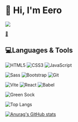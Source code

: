 <!--
**sksak75312/sksak75312** is a ✨ _special_ ✨ repository because its `README.md` (this file) appears on your GitHub profile.

Here are some ideas to get you started:

- 🔭 I’m currently working on ...
- 🌱 I’m currently learning ...
- 👯 I’m looking to collaborate on ...
- 🤔 I’m looking for help with ...
- 💬 Ask me about ...
- 📫 How to reach me: ...
- 😄 Pronouns: ...
- ⚡ Fun fact: ...
-->

# 👋 Hi, I'm Eero
![](https://komarev.com/ghpvc/?username=sksak75312&style=flat-square&color=fb9902)

[📧](mailto:sksak75312@outlook.com)

## 💻Languages & Tools
![HTML5](https://img.shields.io/badge/HTML5-E34F26?style=flat-square&logo=html5&logoColor=ffffff) ![CSS3](https://img.shields.io/badge/CSS3-1572B6?style=flat-square&logo=CSS3&logoColor=ffffff) ![JavaScript](https://img.shields.io/badge/JavaScript-F7DF1E?style=flat-square&logo=javascript&logoColor=000000) 

![Sass](https://img.shields.io/badge/Sass-CC6699?style=flat-square&logo=sass&logoColor=ffffff) ![Bootstrap](https://img.shields.io/badge/BootStrap-7952B3?style=flat-square&logo=bootstrap&logoColor=ffffff) ![Git](https://img.shields.io/badge/Git-F05032?style=flat-square&logo=git&logoColor=ffffff)

![Vite](https://img.shields.io/badge/Vite-646CFF?style=flat-square&logo=vite&logoColor=ffffff) ![React](https://img.shields.io/badge/Learning-ff7800?style=flat-square&logo=react&label=React&labelColor=%231F2229) ![Babel](https://img.shields.io/badge/Learning-ff7800?style=flat-square&logo=babel&label=Babel&labelColor=%231F2229) 

![Green Sock](https://img.shields.io/badge/Learning-ff7800?style=flat-square&logo=greensock&label=Green%20Sock)

![Top Langs](https://github-readme-stats.vercel.app/api/top-langs/?username=sksak75312&layout=compact&theme=shadow_blue) 

[![Anurag's GitHub stats](https://github-readme-stats.vercel.app/api?username=sksak75312&show_icons=true&theme=shadow_blue)](https://github.com/anuraghazra/github-readme-stats)
